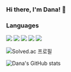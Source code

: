 ### Hi there, I'm Dana! 👋
### Languages
<div>
<img src="https://img.shields.io/badge/Java-007396?style=flat-square&logo=java&logoColor=white"/>
<img src="https://img.shields.io/badge/Spring-6DB33F?style=flat-square&logo=Spring&logoColor=white"/>
<img src="https://img.shields.io/badge/JavaScript-F7DF1E?style=flat-square&logo=JavaScript&logoColor=white"/>
<img src="https://img.shields.io/badge/HTML-E34F26?style=flat-square&logo=HTML5&logoColor=white"/>
<img src="https://img.shields.io/badge/CSS-1572B6?style=flat-square&logo=CSS3&logoColor=white"/>

  
</div>


![Solved.ac 프로필](http://mazassumnida.wtf/api/v2/generate_badge?boj=2023dana)

![Dana's GitHub stats](https://github-readme-stats.vercel.app/api?username=2023dana&show_icons=true&theme=radical)
